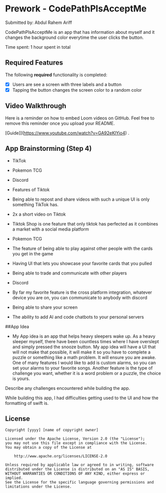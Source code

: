 # Prework - CodePathPlsAcceptMe

Submitted by: Abdul Rahem Ariff

CodePathPlsAcceptMe is an app that has information about myself and it changes the background color everytime the user clicks the button.

Time spent: 1 hour spent in total

## Required Features

The following **required** functionality is completed:

- [x] Users are see a screen with three labels and a button
- [x] Tapping the button changes the screen color to a random color
 
## Video Walkthrough

Here is a reminder on how to embed Loom videos on GitHub. Feel free to remove this reminder once you upload your README. 

[Guide]](https://www.youtube.com/watch?v=GA92eKlYio4) .

## App Brainstorming (Step 4)

- TikTok
- Pokemon TCG
- Discord

- Features of Tiktok
- Being able to repost and share videos with such a unique UI is only something TikTok has.
- 2x a short video on Tiktok
- Tiktok Shop is one feature that only tiktok has perfected as it combines a market with a social media platform

- Pokemon TCG
- The feature of being able to play against other people with the cards you get in the game
- Having UI that lets you showcase your favorite cards that you pulled
- Being able to trade and communicate with other players

- Discord
- By far my favorite feature is the cross platform integration, whatever device you are on, you can communicate to anybody with discord
- Being able to share your screen
- The ability to add AI and code chatbots to your personal servers

##App Idea

- My App idea is an app that helps heavy sleepers wake up. As a heavy sleeper myself, there have been countless times where I have overslept and simply pressed the snooze button. My app idea will have a UI that will not make that possible, it will make it so you have to complete a puzzle or something like a math problem. It will ensure you are awake. One of many features I would like to add is custom alarms, so you can set your alarms to your favorite songs. Another feature is the type of challenge you want, whether it is a word problem or a puzzle, the choice is yours. 

Describe any challenges encountered while building the app.

While building this app, I had difficulties getting used to the UI and how the formatting of swift is. 

## License

    Copyright [yyyy] [name of copyright owner]

    Licensed under the Apache License, Version 2.0 (the "License");
    you may not use this file except in compliance with the License.
    You may obtain a copy of the License at

        http://www.apache.org/licenses/LICENSE-2.0

    Unless required by applicable law or agreed to in writing, software
    distributed under the License is distributed on an "AS IS" BASIS,
    WITHOUT WARRANTIES OR CONDITIONS OF ANY KIND, either express or implied.
    See the License for the specific language governing permissions and
    limitations under the License.
